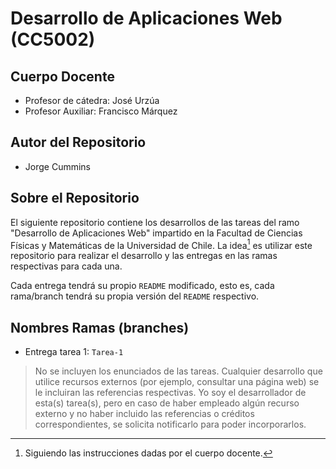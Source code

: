 # Desarrollo de Aplicaciones Web (CC5002) 

## Cuerpo Docente
- Profesor de cátedra: José Urzúa
- Profesor Auxiliar: Francisco Márquez

## Autor del Repositorio
- Jorge Cummins

## Sobre el Repositorio
El siguiente repositorio contiene los desarrollos de las tareas del ramo "Desarrollo de Aplicaciones Web" impartido en la Facultad de Ciencias Físicas y Matemáticas de la Universidad de Chile. La idea[^1] es utilizar este repositorio para realizar el desarrollo y las entregas en las ramas respectivas para cada una.

Cada entrega tendrá su propio `README` modificado, esto es, cada rama/branch tendrá su propia versión del `README` respectivo.

## Nombres Ramas (branches)
- Entrega tarea 1: `Tarea-1`

> No se incluyen los enunciados de las tareas. Cualquier desarrollo que utilice recursos externos (por ejemplo, consultar una página web) se le incluiran las referencias respectivas. Yo soy el desarrollador de esta(s) tarea(s), pero en caso de haber empleado algún recurso externo y no haber incluido las referencias o créditos correspondientes, se solicita notificarlo para poder incorporarlos.  



[^1]: Siguiendo las instrucciones dadas por el cuerpo docente.
